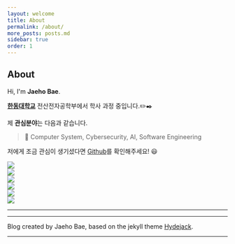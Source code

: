 ```yaml
---
layout: welcome
title: About
permalink: /about/
more_posts: posts.md
sidebar: true
order: 1
---
```


## About

Hi, I'm **Jaeho Bae**.<br>

**[한동대학교]** 전산전자공학부에서 학사 과정 중입니다.✏️✒️

제 **관심분야**는 다음과 같습니다.

> 📝 Computer System, Cybersecurity, AI, Software Engineering

저에게 조금 관심이 생기셨다면 [Github](https://github.com/baejaeho18)를 확인해주세요! 😃

<div class="me">
  <div><img src="/assets/img/me/me0.jpg"></div>
  <div><img src="/assets/img/me/me1.jpg"></div>
  <div><img src="/assets/img/me/me2.jpg"></div>
  <div><img src="/assets/img/me/me3.jpg"></div>
  <div><img src="/assets/img/me/me4.jpg"></div>
  <div><img src="/assets/img/me/me5.jpg"></div>
</div>

<script>
  $(document).ready(function(){$('.me').slick();});
</script>

***

<!--posts_list-->

***

Blog created by Jaeho Bae, based on the jekyll theme [Hydejack].

***

<!--author-->

<!-- Links -->
[한동대학교]: https://www.handong.edu/kor/

[Hydejack]: https://hydejack.com
